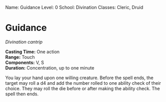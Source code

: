 Name: Guidance
Level: 0
School: Divination
Classes: Cleric, Druid

# Guidance 
_Divination cantrip_ 

**Casting Time:** One action    
**Range:** Touch    
**Components:** V, S    
**Duration:** Concentration, up to one minute 

You lay your hand upon one willing creature. Before the spell ends, the target may roll a d4 and add the number rolled to one ability check of their choice. They may roll the die before or after making the ability check. The spell then ends.